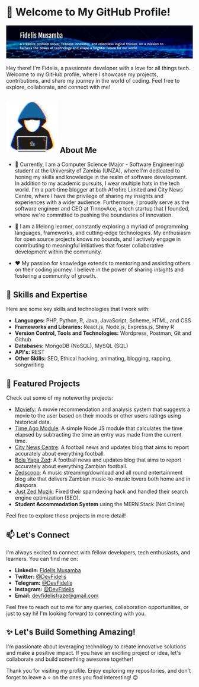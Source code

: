 # 👋 Welcome to My GitHub Profile!

![Profile Banner](https://github.com/DevFidelis/DevFidelis/blob/main/banner.jpg)

Hey there! I'm Fidelis, a passionate developer with a love for all things tech. Welcome to my GitHub profile, where I showcase my projects, contributions, and share my journey in the world of coding. Feel free to explore, collaborate, and connect with me!

## ![👨‍💻](https://github.com/DevFidelis/DevFidelis/blob/main/about.gif) About Me

- 💼 Currently, I am a Computer Science (Major - Software Engineering) student at the University of Zambia (UNZA), where I'm dedicated to honing my skills and knowledge in the realm of software development. In addition to my academic pursuits, I wear multiple hats in the tech world. I'm a part-time blogger at both Afrofire Limited and City News Centre, where I have the privilege of sharing my insights and experiences with a wider audience. Furthermore, I proudly serve as the software engineer and CEO at TinnovAce, a tech startup that I founded, where we're committed to pushing the boundaries of innovation.

- 🔭 I am a lifelong learner, constantly exploring a myriad of programming languages, frameworks, and cutting-edge technologies. My enthusiasm for open source projects knows no bounds, and I actively engage in contributing to meaningful initiatives that foster collaborative development within the community.

- ❤️ My passion for knowledge extends to mentoring and assisting others on their coding journey. I believe in the power of sharing insights and fostering a community of growth.


## 🚀 Skills and Expertise

Here are some key skills and technologies that I work with:

- **Languages:** PHP, Python, R, Java, JavaScript, Scheme, HTML, and CSS
- **Frameworks and Libraries:** React.js, Node.js, Express.js, Shiny R
- **Version Control, Tools and Technologies:** Wordpress, Postman, Git and Github
- **Databases:** MongoDB (NoSQL), MySQL (SQL)
- **API's:** REST
- **Other Skills:** SEO, Ethical hacking, animating, blogging, rapping, songwriting

## 🌟 Featured Projects

Check out some of my noteworthy projects:

- [Moviefy](https://github.com/DevFidelis/Moviefy-Project): A movie recommendation and analysis system that suggests a movie to the user based on their moods or other users ratings using historical data.
- [Time Ago Module](https://www.npmjs.com/package/cc-time-ago): A simple Node JS module that calculates the time elapsed by subtracting the time an entry was made from the current time.
- [City News Centre](https://citynewscentre.com/): A football news and updates blog that aims to report accurately about everything football.
- [Bola Yapa Zed](https://bolayapazed.com/):  A football news and updates blog that aims to report accurately about everything Zambian football.
- [Zedscoop](http://zedscoop.com/):  A music streaming/download and all round entertainment blog site that delivers Zambian music-to-music lovers both home and in diaspora.
- [Just Zed Muzik](https://www.justzedmuzik.co/): Fixed their spamdexing hack and handled their search engine optimization (SEO).
- **Student Accommodation System** using the MERN Stack (Not Online)

Feel free to explore these projects in more detail!

## 📫 Let's Connect

I'm always excited to connect with fellow developers, tech enthusiasts, and learners. You can find me on:

- **LinkedIn:** [Fidelis Musamba](https://www.linkedin.com/in/fidelis-musamba-892ba4178)
- **Twitter:** [@DevFidelis](https://twitter.com/DevFidelis)
- **Telegram:** [@DevFidelis](https://t.me/DevFidelis)
- **Instagram:** [@DevFidelis](https://instagram.com/DevFidelis)
- **Email:** devfidelisfraze@gmail.com

Feel free to reach out to me for any queries, collaboration opportunities, or just to say hi! I'm looking forward to connecting with you.

## ✨ Let's Build Something Amazing!

I'm passionate about leveraging technology to create innovative solutions and make a positive impact. If you have an exciting project or idea, let's collaborate and build something awesome together!

Thank you for visiting my profile. Enjoy exploring my repositories, and don't forget to leave a ⭐️ on the ones you find interesting! 😊
